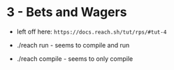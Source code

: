 # 3 - Bets and Wagers

- left off here: `https://docs.reach.sh/tut/rps/#tut-4`

- ./reach run - seems to compile and run
- ./reach compile - seems to only compile
